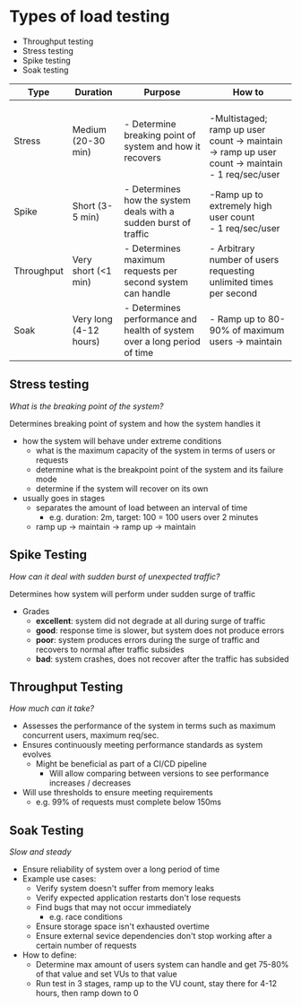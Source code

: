 # Types of load testing

- Throughput testing
- Stress testing
- Spike testing
- Soak testing


| Type        | Duration                | Purpose  | How to |
| ----------- | ----------------------- | -------- | ---- |
| Stress      | Medium (20-30 min)      | - Determine breaking point of system and how it recovers  | <br>-Multistaged; ramp up user count -> maintain -> ramp up user count -> maintain<br>- 1 req/sec/user
| Spike       | Short (3-5 min)         | - Determines how the system deals with a sudden burst of traffic | -Ramp up to extremely high user count <br>- 1 req/sec/user  |
| Throughput  | Very short (<1 min)     | - Determines maximum requests per second system can handle| - Arbitrary number of users requesting unlimited times per second  |
| Soak        | Very long (4-12 hours)  | - Determines performance and health of system over a long period of time | - Ramp up to 80-90% of maximum users -> maintain   |

## Stress testing  

*What is the breaking point of the system?*
 
Determines breaking point of system and how the system handles it  
- how the system will behave under extreme conditions  
    - what is the maximum capacity of the system in terms of users or requests
    - determine what is the breakpoint point of the system and its failure mode
    - determine if the system will recover on its own
- usually goes in stages
    - separates the amount of load between an interval of time
        - e.g. duration: 2m, target: 100 = 100 users over 2 minutes
    - ramp up -> maintain -> ramp up -> maintain

## Spike Testing

*How can it deal with sudden burst of unexpected traffic?*

Determines how system will perform under sudden surge of traffic
- Grades
    - **excellent**: system did not degrade at all during surge of traffic
    - **good**: response time is slower, but system does not produce errors
    - **poor**: system produces errors during the surge of traffic and recovers to normal after traffic subsides
    - **bad**: system crashes, does not recover after the traffic has subsided

## Throughput Testing

*How much can it take?*  

- Assesses the performance of the system in terms such as maximum concurrent users, maximum req/sec.  
- Ensures continuously meeting performance standards as system evolves
    - Might be beneficial as part of a CI/CD pipeline
        - Will allow comparing between versions to see performance increases / decreases
- Will use thresholds to ensure meeting requirements
    - e.g. 99% of requests must complete below 150ms

## Soak Testing

*Slow and steady*

- Ensure reliability of system over a long period of time
- Example use cases:
    - Verify system doesn't suffer from memory leaks
    - Verify expected application restarts don't lose requests
    - Find bugs that may not occur immediately
        - e.g. race conditions
    - Ensure storage space isn't exhausted overtime
    - Ensure external sevice dependencies don't stop working after a certain number of requests
- How to define:
    - Determine max amount of users system can handle and get 75-80% of that value and set VUs to that value
    - Run test in 3 stages, ramp up to the VU count, stay there for 4-12 hours, then ramp down to 0
